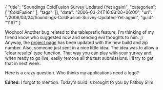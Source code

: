 {
	"title": "Soundings ColdFusion Survey Updated (Yet again)",
	"categories": [
		"ColdFusion"
	],
	"tags": [],
	"date": "2006-03-24T16:03:00+06:00",
	"url": "/2006/03/24/Soundings-ColdFusion-Survey-Updated-Yet-again",
	"guid": "1167"
}

Woohoo! Another bug related to the tableprefix feature. I'm thinking of my friend know who suggested now and sending evil thoughts to him. ;) Anyway, the <a href="http://ray.camdenfamily.com/projects/soundings">project page</a> has been updated with the new build and zip number. Also, someone just sent in a nice little idea. The idea was to allow a 'clear results' type function. That way you can play with your survey and when ready to go live, easily remove all the test submissions. I'll try to get that in next week.

Here is a crazy question. Who thinks my applications need a logo?

<b>Edited:</b> I forgot to mention. Today's build is brought to you by Fatboy Slim.